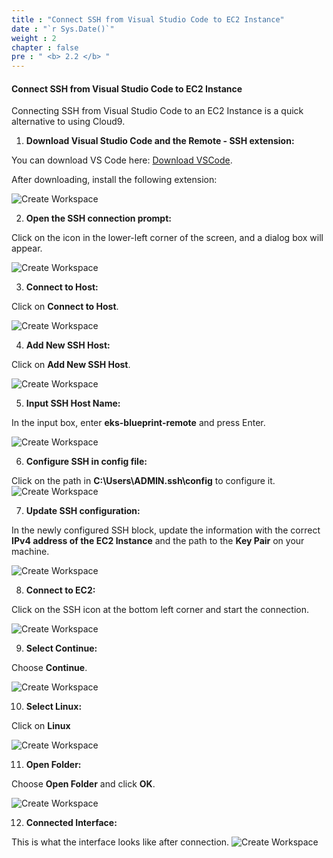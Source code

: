 ```yaml
---
title : "Connect SSH from Visual Studio Code to EC2 Instance"  
date : "`r Sys.Date()`"  
weight : 2  
chapter : false  
pre : " <b> 2.2 </b> "
---
```


#### Connect SSH from Visual Studio Code to EC2 Instance

Connecting SSH from Visual Studio Code to an EC2 Instance is a quick alternative to using Cloud9.

1.  **Download Visual Studio Code and the Remote - SSH extension:**
    
  You can download VS Code here: [Download VSCode](https://code.visualstudio.com/download).
    
  After downloading, install the following extension:
    
  ![Create Workspace](/images/2-prerequiste/2.2-connectec2/001-connectec2.png?featherlight=false&width=90pc)
    
2.  **Open the SSH connection prompt:**
    
  Click on the icon in the lower-left corner of the screen, and a dialog box will appear.
    
  ![Create Workspace](/images/2-prerequiste/2.2-connectec2/000-connectec2.png?featherlight=false&width=90pc)
    
3.  **Connect to Host:**
    
  Click on **Connect to Host**.
    
  ![Create Workspace](/images/2-prerequiste/2.2-connectec2/002-connectec2.png?featherlight=false&width=90pc)
    
4.  **Add New SSH Host:**
    
  Click on **Add New SSH Host**.
    
  ![Create Workspace](/images/2-prerequiste/2.2-connectec2/003-connectec2.png?featherlight=false&width=90pc)
    
5.  **Input SSH Host Name:**
    
  In the input box, enter **eks-blueprint-remote** and press Enter.
    
  ![Create Workspace](/images/2-prerequiste/2.2-connectec2/004-connectec2.png?featherlight=false&width=90pc)
    
6.  **Configure SSH in config file:**
    
  Click on the path in **C:\\Users\\ADMIN.ssh\\config** to configure it.
  ![Create Workspace](/images/2-prerequiste/2.2-connectec2/005-connectec2.png?featherlight=false&width=90pc)
    
7.  **Update SSH configuration:**
    
  In the newly configured SSH block, update the information with the correct **IPv4 address of the EC2 Instance** and the path to the **Key Pair** on your machine.
    
  ![Create Workspace](/images/2-prerequiste/2.2-connectec2/012-connectec2.png?featherlight=false&width=90pc)
    
8.  **Connect to EC2:**
    
  Click on the SSH icon at the bottom left corner and start the connection.
    
  ![Create Workspace](/images/2-prerequiste/2.2-connectec2/007-connectec2.png?featherlight=false&width=90pc)
    
9.  **Select Continue:**
    
  Choose **Continue**.
    
  ![Create Workspace](/images/2-prerequiste/2.2-connectec2/009-connectec2.png?featherlight=false&width=90pc)
    
10.  **Select Linux:**

  Click on **Linux**

  ![Create Workspace](/images/2-prerequiste/2.2-connectec2/008-connectec2.png?featherlight=false&width=90pc)
    
11.  **Open Folder:**

  Choose **Open Folder** and click **OK**.
    
  ![Create Workspace](/images/2-prerequiste/2.2-connectec2/010-connectec2.png?featherlight=false&width=90pc)
    
12.  **Connected Interface:**

  This is what the interface looks like after connection.
  ![Create Workspace](/images/2-prerequiste/2.2-connectec2/011-connectec2.png?featherlight=false&width=90pc)